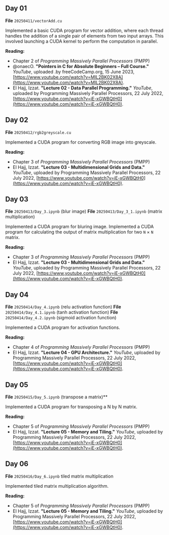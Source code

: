 ## Day 01
 **File** `20250411/vectorAdd.cu`

Implemented a basic CUDA program for vector addition, where each thread handles the addition of a single pair of elements from two input arrays. This involved launching a CUDA kernel to perform the computation in parallel.

**Reading:**

- Chapter 2 of _Programming Massively Parallel Processors_ (PMPP)
- @onaecO. **"Pointers in C for Absolute Beginners – Full Course."** _YouTube_, uploaded .by freeCodeCamp.org, 15 June 2023, [https://www.youtube.com/watch?v=MIL2BK02X8A](https://www.youtube.com/watch?v=MIL2BK02X8A).
- El Hajj, Izzat. **"Lecture 02 - Data Parallel Programming."** _YouTube_, uploaded by Programming Massively Parallel Processors, 22 July 2022, [https://www.youtube.com/watch?v=iE-xGWBQtH0](https://www.youtube.com/watch?v=iE-xGWBQtH0).

## Day 02
**File** `20250412/rgb2greyscale.cu`

Implemented a CUDA program for converting RGB image into greyscale.

**Reading:**
- Chapter 3 of _Programming Massively Parallel Processors_ (PMPP)
- El Hajj, Izzat. **"Lecture 03 - Multidimensional Grids and Data."** _YouTube_, uploaded by Programming Massively Parallel Processors, 22 July 2022, [https://www.youtube.com/watch?v=iE-xGWBQtH0](https://www.youtube.com/watch?v=iE-xGWBQtH0).

## Day 03
**File** `20250413/Day_3.ipynb` (blur image)
**File** `20250413/Day_3_1.ipynb` (matrix multiplication)

Implemented a CUDA program for bluring image.
Implemented a CUDA program for calculating the output of matrix multiplication for two `N` $\times$ `N` matrix.

**Reading:**
- Chapter 3 of _Programming Massively Parallel Processors_ (PMPP)
- El Hajj, Izzat. **"Lecture 03 - Multidimensional Grids and Data."** _YouTube_, uploaded by Programming Massively Parallel Processors, 22 July 2022, [https://www.youtube.com/watch?v=iE-xGWBQtH0](https://www.youtube.com/watch?v=iE-xGWBQtH0).

## Day 04
**File** `20250414/Day_4.ipynb` (relu activation function)
**File** `20250414/Day_4.1.ipynb` (tanh activation function)
**File** `20250414/Day_4.2.ipynb` (sigmoid activation function)

Implemented a CUDA program for activation  functions.

**Reading:**
- Chapter 4 of _Programming Massively Parallel Processors_ (PMPP)
- El Hajj, Izzat. **"Lecture 04 - GPU Architecture."** _YouTube_, uploaded by Programming Massively Parallel Processors, 22 July 2022, [https://www.youtube.com/watch?v=iE-xGWBQtH0](https://www.youtube.com/watch?v=iE-xGWBQtH0).
## Day 05
**File** `20250415/Day_5.ipynb` (transpose a matrix)**

Implemented a CUDA program for transposing a N by N matrix.

**Reading:**
- Chapter 5 of _Programming Massively Parallel Processors_ (PMPP)
- El Hajj, Izzat. **"Lecture 05 - Memory and Tiling."** _YouTube_, uploaded by Programming Massively Parallel Processors, 22 July 2022, [https://www.youtube.com/watch?v=iE-xGWBQtH0](https://www.youtube.com/watch?v=iE-xGWBQtH0).

## Day 06
**File** `20250416/Day_6.ipynb` tiled matrix multiplication

Implemented tiled matrix multiplication algorithm.

**Reading:**
- Chapter 5 of _Programming Massively Parallel Processors_ (PMPP)
- El Hajj, Izzat. **"Lecture 05 - Memory and Tiling."** _YouTube_, uploaded by Programming Massively Parallel Processors, 22 July 2022, [https://www.youtube.com/watch?v=iE-xGWBQtH0](https://www.youtube.com/watch?v=iE-xGWBQtH0).

